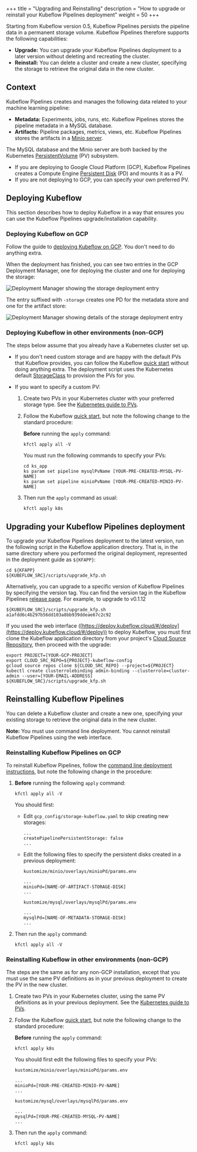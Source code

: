 +++
title = "Upgrading and Reinstalling"
description = "How to upgrade or reinstall your Kubeflow Pipelines deployment"
weight = 50
+++

Starting from Kubeflow version 0.5, Kubeflow Pipelines persists the
pipeline data in a permanent storage volume. Kubeflow Pipelines therefore
supports the following capabilities:

* **Upgrade:** You can upgrade your Kubeflow Pipelines deployment to a
  later version without deleting and recreating the cluster.
* **Reinstall:** You can delete a cluster and create a new cluster, specifying
  the storage to retrieve the original data in the new cluster.

## Context

Kubeflow Pipelines creates and manages the following data related to your 
machine learning pipeline: 

* **Metadata:** Experiments, jobs, runs, etc. Kubeflow Pipelines 
  stores the pipeline metadata in a MySQL database.
* **Artifacts:** Pipeline packages, metrics, views, etc. Kubeflow Pipelines 
  stores the artifacts in a [Minio server](https://docs.minio.io/).

The MySQL database and the Minio server are both backed by the Kubernetes
[PersistentVolume](https://kubernetes.io/docs/concepts/storage/persistent-volumes/#types-of-persistent-volumes)
(PV) subsystem. 

* If you are deploying to Google Cloud Platform (GCP), Kubeflow Pipelines 
  creates a Compute Engine 
  [Persistent Disk](https://cloud.google.com/persistent-disk/) (PD)
  and mounts it as a PV. 
* If you are not deploying to GCP, you can specify your own preferred PV.

## Deploying Kubeflow

This section describes how to deploy Kubeflow in a way that ensures you can use
the Kubeflow Pipelines upgrade/installation capability.

### Deploying Kubeflow on GCP 

Follow the guide to [deploying Kubeflow on
GCP](/docs/gke/deploy/). You don't need to do anything extra. 

When the deployment has finished, you can see two entries in the GCP 
Deployment Manager, one for deploying the cluster and one for
deploying the storage:

<img src="/docs/images/pipelines-deployment-storage1.png" 
  alt="Deployment Manager showing the storage deployment entry"
  class="mt-3 mb-3 border border-info rounded">

The entry suffixed with `-storage` creates one PD for the metadata store and one
for the artifact store:

<img src="/docs/images/pipelines-deployment-storage2.png" 
  alt="Deployment Manager showing details of the storage deployment entry"
  class="mt-3 mb-3 border border-info rounded">

### Deploying Kubeflow in other environments (non-GCP) 

The steps below assume that you already have a Kubernetes cluster set up.

* If you don't need custom storage and are happy with the default PVs that
  Kubeflow provides, you can follow the Kubeflow
  [quick start](/docs/started/getting-started/#kubeflow-quick-start)
  without doing anything extra. The deployment script uses the Kubernetes 
  default
  [StorageClass](https://kubernetes.io/docs/concepts/storage/storage-classes/#the-storageclass-resource)
  to provision the PVs for you. 

* If you want to specify a custom PV:

  1. Create two PVs in your Kubernetes cluster with your preferred storage type. 
     See the
     [Kubernetes guide to PVs](https://kubernetes.io/docs/concepts/storage/persistent-volumes/#persistent-volumes).  

  1. Follow the Kubeflow
     [quick start](/docs/started/getting-started/#kubeflow-quick-start),
     but note the following change to the standard procedure:

        **Before** running the `apply` command:

        ```
        kfctl apply all -V
        ```

        You must run the following commands to specify your PVs:

        ```
        cd ks_app
        ks param set pipeline mysqlPvName [YOUR-PRE-CREATED-MYSQL-PV-NAME]
        ks param set pipeline minioPvName [YOUR-PRE-CREATED-MINIO-PV-NAME]
        ```

  1. Then run the `apply` command as usual:

        ```
        kfctl apply k8s
        ``` 

## Upgrading your Kubeflow Pipelines deployment

To upgrade your Kubeflow Pipelines deployment to the latest version, run the following script in the 
Kubeflow application directory. That is, in the same directory where you 
performed the original deployment, represented in the deployment guide as
`${KFAPP}`:

```
cd ${KFAPP}
${KUBEFLOW_SRC}/scripts/upgrade_kfp.sh
```
Alternatively, you can upgrade to a specific version of Kubeflow Pipelines by specifying the version tag. You can find the version tag in the Kubeflow Pipelines [release page](https://github.com/kubeflow/pipelines/releases). For example, to upgrade to v0.1.12
```
${KUBEFLOW_SRC}/scripts/upgrade_kfp.sh a1afdd6c4b297b56dd103a8bb939ddeae67c2c92
```

If you used the web interface
([https://deploy.kubeflow.cloud/#/deploy](https://deploy.kubeflow.cloud/#/deploy))
to deploy Kubeflow, you must first clone the Kubeflow application directory 
from your project's 
[Cloud Source Repository](https://cloud.google.com/sdk/gcloud/reference/source/repos/clone), 
then proceed with the upgrade:

```
export PROJECT=[YOUR-GCP-PROJECT]
export CLOUD_SRC_REPO=${PROJECT}-kubeflow-config
gcloud source repos clone ${CLOUD_SRC_REPO} --project=${PROJECT}
kubectl create clusterrolebinding admin-binding --clusterrole=cluster-admin --user=[YOUR-EMAIL-ADDRESS]
${KUBEFLOW_SRC}/scripts/upgrade_kfp.sh 
```

## Reinstalling Kubeflow Pipelines

You can delete a Kubeflow cluster and create a new one, specifying
your existing storage to retrieve the original data in the new cluster.

**Note:** You must use command line deployment. You cannot reinstall
Kubeflow Pipelines using the web interface.

### Reinstalling Kubeflow Pipelines on GCP

To reinstall Kubeflow Pipelines, follow the [command line deployment 
instructions](/docs/gke/deploy/deploy-cli/), but note the following
change in the procedure:

1. **Before** running the following `apply` command:

    ```
    kfctl apply all -V
    ```

    You should first:
    * Edit `gcp_config/storage-kubeflow.yaml` to skip creating new storages:

      ```
      ...
      createPipelinePersistentStorage: false
      ...
      ```

    * Edit the following files to specify the persistent disks created
      in a previous deployment:

      `kustomize/minio/overlays/minioPd/params.env`
      ```
      ...
      minioPd=[NAME-OF-ARTIFACT-STORAGE-DISK]
      ...
      ```

      `kustomize/mysql/overlays/mysqlPd/params.env`
      ```
      ...
      mysqlPd=[NAME-OF-METADATA-STORAGE-DISK]
      ...
      ```

1. Then run the `apply` command:

    ```
    kfctl apply all -V
    ``` 

### Reinstalling Kubeflow in other environments (non-GCP) 

The steps are the same as for any non-GCP installation, except that you
must use the same PV definitions as in your previous deployment to create the
PV in the new cluster.

1. Create two PVs in your Kubernetes cluster, using the same PV definitions as
   in your previous deployment. See the
   [Kubernetes guide to PVs](https://kubernetes.io/docs/concepts/storage/persistent-volumes/#persistent-volumes).  

1. Follow the Kubeflow
   [quick start](/docs/started/getting-started/#kubeflow-quick-start),
   but note the following change to the standard procedure:

    **Before** running the `apply` command:

    ```
    kfctl apply k8s
    ```

    You should first edit the following files to specify your PVs:

    `kustomize/minio/overlays/minioPd/params.env`
    ```
    ...
    minioPd=[YOUR-PRE-CREATED-MINIO-PV-NAME]
    ...
    ```

    `kustomize/mysql/overlays/mysqlPd/params.env`
    ```
    ...
    mysqlPd=[YOUR-PRE-CREATED-MYSQL-PV-NAME]
    ...
    ```

1. Then run the `apply` command:

    ```
    kfctl apply k8s
    ``` 
